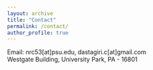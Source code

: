 ```yaml
---
layout: archive
title: "Contact"
permalink: /contact/
author_profile: true
---
```

Email: nrc53[at]psu.edu, dastagiri.c[at]gmail.com<br>
Westgate Building, University Park, PA - 16801
